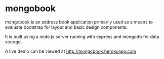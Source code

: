 mongobook
======

mongobook is an address book application primarily used as a means to evaluate
bootstrap for layout and basic design components.  

It is built using a node.js server running with express and mongodb for data storage.

A live demo can be viewed at http://mongobook.herokuapp.com
